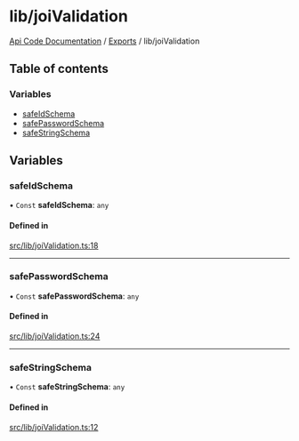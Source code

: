 # lib/joiValidation
 
[Api Code Documentation](../README.md) / [Exports](../modules.md) / lib/joiValidation

## Table of contents

### Variables

- [safeIdSchema](lib_joiValidation.md#safeidschema)
- [safePasswordSchema](lib_joiValidation.md#safepasswordschema)
- [safeStringSchema](lib_joiValidation.md#safestringschema)

## Variables

### safeIdSchema

• `Const` **safeIdSchema**: `any`

#### Defined in

[src/lib/joiValidation.ts:18](https://github.com/openkfw/TruBudget/blob/d2b440c/api/src/lib/joiValidation.ts#L18)

___

### safePasswordSchema

• `Const` **safePasswordSchema**: `any`

#### Defined in

[src/lib/joiValidation.ts:24](https://github.com/openkfw/TruBudget/blob/d2b440c/api/src/lib/joiValidation.ts#L24)

___

### safeStringSchema

• `Const` **safeStringSchema**: `any`

#### Defined in

[src/lib/joiValidation.ts:12](https://github.com/openkfw/TruBudget/blob/d2b440c/api/src/lib/joiValidation.ts#L12)
